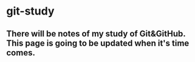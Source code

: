# git-study
## There will be notes of my study of Git&GitHub. This page is going to be updated when it's time comes.
